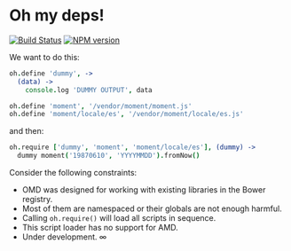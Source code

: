 # Oh my deps!

[![Build Status](https://api.travis-ci.org/gextech/oh-my-deps.png?branch=master)](https://travis-ci.org/gextech/oh-my-deps?branch=master) [![NPM version](https://badge.fury.io/js/oh-my-deps.png)](http://badge.fury.io/js/oh-my-deps)

We want to do this:

```coffeescript
oh.define 'dummy', ->
  (data) ->
    console.log 'DUMMY OUTPUT', data

oh.define 'moment', '/vendor/moment/moment.js'
oh.define 'moment/locale/es', '/vendor/moment/locale/es.js'
```

and then:

```coffeescript
oh.require ['dummy', 'moment', 'moment/locale/es'], (dummy) ->
  dummy moment('19870610', 'YYYYMMDD').fromNow()
```

Consider the following constraints:

- OMD was designed for working with existing libraries in the Bower registry.
- Most of them are namespaced or their globals are not enough harmful.
- Calling `oh.require()` will load all scripts in sequence.
- This script loader has no support for AMD.
- Under development. &infin;
